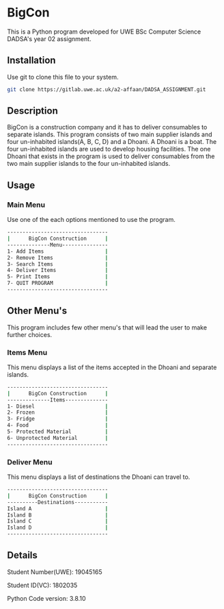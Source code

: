 # BigCon
This is a Python program developed for UWE BSc Computer Science DADSA's year 02 assignment.

## Installation
Use git to clone this file to your system.
```bash
git clone https://gitlab.uwe.ac.uk/a2-affaan/DADSA_ASSIGNMENT.git
```

## Description
BigCon is a construction company and it has to deliver consumables to separate islands. This program consists of two main supplier islands and four un-inhabited islands(A, B, C, D) and a Dhoani. A Dhoani is a boat. The four un-inhabited islands are used to develop housing facilities. The one Dhoani that exists in the program is used to deliver consumables from the two main supplier islands to the four un-inhabited islands.

## Usage
### Main Menu
Use one of the each options mentioned to use the program.
```bash
---------------------------------
|      BigCon Construction      |
--------------Menu---------------
1- Add Items                    |
2- Remove Items                 |
3- Search Items                 |
4- Deliver Items                |
5- Print Items                  |
7- QUIT PROGRAM                 |
---------------------------------
```

## Other Menu's
This program includes few other menu's that will lead the user to make further choices.
### Items Menu
This menu displays a list of the items accepted in the Dhoani and separate islands. 
```bash
---------------------------------
|      BigCon Construction      |
--------------Items--------------
1- Diesel                       |
2- Frozen                       |
3- Fridge                       |
4- Food                         |
5- Protected Material           |
6- Unprotected Material         |
---------------------------------
```
### Deliver Menu
This menu displays a list of destinations the Dhoani can travel to.
```bash
---------------------------------
|      BigCon Construction      |
----------Destinations-----------
Island A                        |
Island B                        |
Island C                        |
Island D                        |
---------------------------------
```

## Details
Student Number(UWE): 19045165

Student ID(VC): 1802035

Python Code version: 3.8.10

